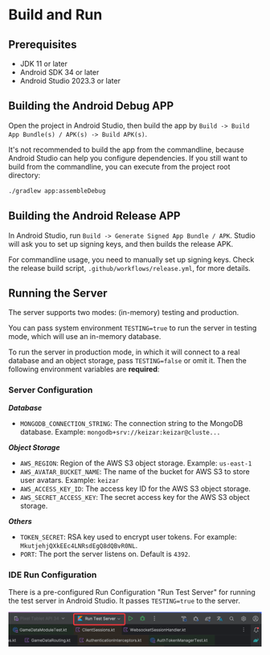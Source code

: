 # Build and Run

## Prerequisites

- JDK 11 or later
- Android SDK 34 or later
- Android Studio 2023.3 or later

## Building the Android Debug APP

Open the project in Android Studio, then build the app by
`Build -> Build App Bundle(s) / APK(s) -> Build APK(s)`.

It's not recommended to build the app from the commandline, because Android Studio can help you
configure dependencies. If you still want to build from the commandline, you can execute from the
project root directory:

```bash
./gradlew app:assembleDebug
```

## Building the Android Release APP

In Android Studio, run `Build -> Generate Signed App Bundle / APK`.
Studio will ask you to set up signing keys, and then builds the release APK.

For commandline usage, you need to manually set up signing keys.
Check the release build script, `.github/workflows/release.yml`, for more details.

## Running the Server

The server supports two modes: (in-memory) testing and production.

You can pass system environment `TESTING=true` to run the server in testing mode,
which will use an in-memory database.

To run the server in production mode, in which it will connect to a real database and an object
storage, pass `TESTING=false` or omit it. Then the following environment
variables are **required**:

### Server Configuration

***Database***

- `MONGODB_CONNECTION_STRING`: The connection string to the MongoDB database.
  Example: `mongodb+srv://keizar:keizar@cluste...`

***Object Storage***

- `AWS_REGION`: Region of the AWS S3 object storage. Example: `us-east-1`
- `AWS_AVATAR_BUCKET_NAME`: The name of the bucket for AWS S3 to store user avatars.
  Example: `keizar`
- `AWS_ACCESS_KEY_ID`: The access key ID for the AWS S3 object storage.
- `AWS_SECRET_ACCESS_KEY`: The secret access key for the AWS S3 object storage.

***Others***

- `TOKEN_SECRET`: RSA key used to encrypt user tokens. For
  example: `MkutjehjQXkEEc4LNRsdEgQ8dQBvR0NL`.
- `PORT`: The port the server listens on. Default is `4392`.

### IDE Run Configuration

There is a pre-configured Run Configuration "Run Test Server" for running the test server in Android
Studio. It passes `TESTING=true` to the server.

![Run Configuration](./.images/build-run-configuration.png)
